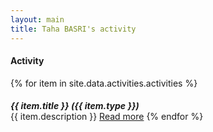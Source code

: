 ```yaml
---
layout: main
title: Taha BASRI's activity
---
```


#### **Activity**
{% for item in site.data.activities.activities %}
<h5 style="margin-bottom: 0px;">{{ item.title }} ({{ item.type }})</h5>
{{ item.description }}
<a target="_blank" href="{{ item.link }}" type="button" class="button">Read more</a>
{% endfor %}